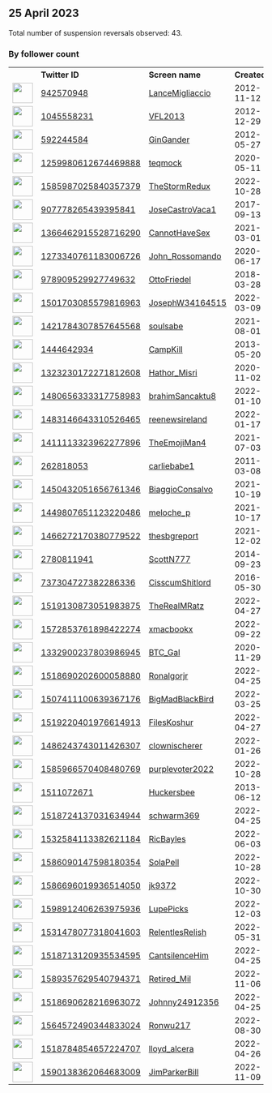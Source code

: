 
## 25 April 2023
Total number of suspension reversals observed: 43.

### By follower count
<table><tr><th></th><th align="left">Twitter ID</th><th align="left">Screen name</th>
<th align="left">Created</th><th align="left">Status</th><th align="left">Suspended</th><th align="left">Followers</th>
<tr><td><a href="https://pbs.twimg.com/profile_images/1281414944424988674/xm2_chIV_normal.jpg"><img src="https://pbs.twimg.com/profile_images/1281414944424988674/xm2_chIV_normal.jpg" width="40px" height="40px" align="center"/></a></td><td><a href="https://twitter.com/intent/user?user_id=942570948">942570948</a></td><td><a href="https://twitter.com/LanceMigliaccio">LanceMigliaccio</a></td><td>2012-11-12</td><td align="center"></td><td></td><td>202997</td></tr>
<tr><td><a href="https://pbs.twimg.com/profile_images/1328459096698314754/Ij6obnJ-_normal.jpg"><img src="https://pbs.twimg.com/profile_images/1328459096698314754/Ij6obnJ-_normal.jpg" width="40px" height="40px" align="center"/></a></td><td><a href="https://twitter.com/intent/user?user_id=1045558231">1045558231</a></td><td><a href="https://twitter.com/VFL2013">VFL2013</a></td><td>2012-12-29</td><td align="center"></td><td></td><td>83998</td></tr>
<tr><td><a href="https://pbs.twimg.com/profile_images/430568849063178241/q4gbxter_normal.jpeg"><img src="https://pbs.twimg.com/profile_images/430568849063178241/q4gbxter_normal.jpeg" width="40px" height="40px" align="center"/></a></td><td><a href="https://twitter.com/intent/user?user_id=592244584">592244584</a></td><td><a href="https://twitter.com/GinGander">GinGander</a></td><td>2012-05-27</td><td align="center"></td><td>2022-11-27</td><td>77356</td></tr>
<tr><td><a href="https://pbs.twimg.com/profile_images/1650613176038293505/oH1nD0S3_normal.jpg"><img src="https://pbs.twimg.com/profile_images/1650613176038293505/oH1nD0S3_normal.jpg" width="40px" height="40px" align="center"/></a></td><td><a href="https://twitter.com/intent/user?user_id=1259980612674469888">1259980612674469888</a></td><td><a href="https://twitter.com/teqmock">teqmock</a></td><td>2020-05-11</td><td align="center"></td><td>2022-08-17</td><td>13353</td></tr>
<tr><td><a href="https://pbs.twimg.com/profile_images/1650596564476239872/MtK3Qetl_normal.jpg"><img src="https://pbs.twimg.com/profile_images/1650596564476239872/MtK3Qetl_normal.jpg" width="40px" height="40px" align="center"/></a></td><td><a href="https://twitter.com/intent/user?user_id=1585987025840357379">1585987025840357379</a></td><td><a href="https://twitter.com/TheStormRedux">TheStormRedux</a></td><td>2022-10-28</td><td align="center"></td><td>2022-11-02</td><td>12311</td></tr>
<tr><td><a href="https://pbs.twimg.com/profile_images/1610702725381238784/SaTNUuRe_normal.jpg"><img src="https://pbs.twimg.com/profile_images/1610702725381238784/SaTNUuRe_normal.jpg" width="40px" height="40px" align="center"/></a></td><td><a href="https://twitter.com/intent/user?user_id=907778265439395841">907778265439395841</a></td><td><a href="https://twitter.com/JoseCastroVaca1">JoseCastroVaca1</a></td><td>2017-09-13</td><td align="center"></td><td>2023-01-24</td><td>8668</td></tr>
<tr><td><a href="https://pbs.twimg.com/profile_images/1504551138284081153/UQBEDuNo_normal.jpg"><img src="https://pbs.twimg.com/profile_images/1504551138284081153/UQBEDuNo_normal.jpg" width="40px" height="40px" align="center"/></a></td><td><a href="https://twitter.com/intent/user?user_id=1366462915528716290">1366462915528716290</a></td><td><a href="https://twitter.com/CannotHaveSex">CannotHaveSex</a></td><td>2021-03-01</td><td align="center"></td><td>2022-04-12</td><td>7797</td></tr>
<tr><td><a href="https://pbs.twimg.com/profile_images/1338510131793973249/n8aeh-Hu_normal.jpg"><img src="https://pbs.twimg.com/profile_images/1338510131793973249/n8aeh-Hu_normal.jpg" width="40px" height="40px" align="center"/></a></td><td><a href="https://twitter.com/intent/user?user_id=1273340761183006726">1273340761183006726</a></td><td><a href="https://twitter.com/John_Rossomando">John_Rossomando</a></td><td>2020-06-17</td><td align="center"></td><td></td><td>2372</td></tr>
<tr><td><a href="https://pbs.twimg.com/profile_images/1292477962772713472/hVBQKBx1_normal.jpg"><img src="https://pbs.twimg.com/profile_images/1292477962772713472/hVBQKBx1_normal.jpg" width="40px" height="40px" align="center"/></a></td><td><a href="https://twitter.com/intent/user?user_id=978909529927749632">978909529927749632</a></td><td><a href="https://twitter.com/OttoFriedel">OttoFriedel</a></td><td>2018-03-28</td><td align="center"></td><td></td><td>1907</td></tr>
<tr><td><a href="https://pbs.twimg.com/profile_images/1501703233747791882/msqhuoPD_normal.png"><img src="https://pbs.twimg.com/profile_images/1501703233747791882/msqhuoPD_normal.png" width="40px" height="40px" align="center"/></a></td><td><a href="https://twitter.com/intent/user?user_id=1501703085579816963">1501703085579816963</a></td><td><a href="https://twitter.com/JosephW34164515">JosephW34164515</a></td><td>2022-03-09</td><td align="center"></td><td>2022-09-07</td><td>890</td></tr>
<tr><td><a href="https://pbs.twimg.com/profile_images/1528249687009943557/pIn2BccW_normal.jpg"><img src="https://pbs.twimg.com/profile_images/1528249687009943557/pIn2BccW_normal.jpg" width="40px" height="40px" align="center"/></a></td><td><a href="https://twitter.com/intent/user?user_id=1421784307857645568">1421784307857645568</a></td><td><a href="https://twitter.com/soulsabe">soulsabe</a></td><td>2021-08-01</td><td align="center"></td><td>2022-05-22</td><td>855</td></tr>
<tr><td><a href="https://pbs.twimg.com/profile_images/1526382947808452608/awsJf6R7_normal.jpg"><img src="https://pbs.twimg.com/profile_images/1526382947808452608/awsJf6R7_normal.jpg" width="40px" height="40px" align="center"/></a></td><td><a href="https://twitter.com/intent/user?user_id=1444642934">1444642934</a></td><td><a href="https://twitter.com/CampKill">CampKill</a></td><td>2013-05-20</td><td align="center"></td><td>2022-06-13</td><td>625</td></tr>
<tr><td><a href="https://pbs.twimg.com/profile_images/1332797048958181379/heBKn30L_normal.jpg"><img src="https://pbs.twimg.com/profile_images/1332797048958181379/heBKn30L_normal.jpg" width="40px" height="40px" align="center"/></a></td><td><a href="https://twitter.com/intent/user?user_id=1323230172271812608">1323230172271812608</a></td><td><a href="https://twitter.com/Hathor_Misri">Hathor_Misri</a></td><td>2020-11-02</td><td align="center"></td><td></td><td>513</td></tr>
<tr><td><a href="https://pbs.twimg.com/profile_images/1541690346156998656/unsDEago_normal.jpg"><img src="https://pbs.twimg.com/profile_images/1541690346156998656/unsDEago_normal.jpg" width="40px" height="40px" align="center"/></a></td><td><a href="https://twitter.com/intent/user?user_id=1480656333317758983">1480656333317758983</a></td><td><a href="https://twitter.com/brahimSancaktu8">brahimSancaktu8</a></td><td>2022-01-10</td><td align="center"></td><td>2022-08-16</td><td>444</td></tr>
<tr><td><a href="https://pbs.twimg.com/profile_images/1506118928203923469/Mm671EKT_normal.jpg"><img src="https://pbs.twimg.com/profile_images/1506118928203923469/Mm671EKT_normal.jpg" width="40px" height="40px" align="center"/></a></td><td><a href="https://twitter.com/intent/user?user_id=1483146643310526465">1483146643310526465</a></td><td><a href="https://twitter.com/reenewsireland">reenewsireland</a></td><td>2022-01-17</td><td align="center"></td><td>2022-04-08</td><td>439</td></tr>
<tr><td><a href="https://pbs.twimg.com/profile_images/1584262610358255618/wWoHAskO_normal.jpg"><img src="https://pbs.twimg.com/profile_images/1584262610358255618/wWoHAskO_normal.jpg" width="40px" height="40px" align="center"/></a></td><td><a href="https://twitter.com/intent/user?user_id=1411113323962277896">1411113323962277896</a></td><td><a href="https://twitter.com/TheEmojiMan4">TheEmojiMan4</a></td><td>2021-07-03</td><td align="center"></td><td>2022-10-24</td><td>418</td></tr>
<tr><td><a href="https://pbs.twimg.com/profile_images/1401149666411089923/LQGmVnc0_normal.jpg"><img src="https://pbs.twimg.com/profile_images/1401149666411089923/LQGmVnc0_normal.jpg" width="40px" height="40px" align="center"/></a></td><td><a href="https://twitter.com/intent/user?user_id=262818053">262818053</a></td><td><a href="https://twitter.com/carliebabe1">carliebabe1</a></td><td>2011-03-08</td><td align="center"></td><td>2022-03-22</td><td>234</td></tr>
<tr><td><a href="https://pbs.twimg.com/profile_images/1450437387625107456/4wSMOBgq_normal.jpg"><img src="https://pbs.twimg.com/profile_images/1450437387625107456/4wSMOBgq_normal.jpg" width="40px" height="40px" align="center"/></a></td><td><a href="https://twitter.com/intent/user?user_id=1450432051656761346">1450432051656761346</a></td><td><a href="https://twitter.com/BiaggioConsalvo">BiaggioConsalvo</a></td><td>2021-10-19</td><td align="center"></td><td>2022-07-06</td><td>177</td></tr>
<tr><td><a href="https://pbs.twimg.com/profile_images/1473348966695772161/uZCr2T68_normal.jpg"><img src="https://pbs.twimg.com/profile_images/1473348966695772161/uZCr2T68_normal.jpg" width="40px" height="40px" align="center"/></a></td><td><a href="https://twitter.com/intent/user?user_id=1449807651123220486">1449807651123220486</a></td><td><a href="https://twitter.com/meloche_p">meloche_p</a></td><td>2021-10-17</td><td align="center"></td><td>2022-07-19</td><td>106</td></tr>
<tr><td><a href="https://pbs.twimg.com/profile_images/1475930705507016705/9UjSH2Yn_normal.jpg"><img src="https://pbs.twimg.com/profile_images/1475930705507016705/9UjSH2Yn_normal.jpg" width="40px" height="40px" align="center"/></a></td><td><a href="https://twitter.com/intent/user?user_id=1466272170380779522">1466272170380779522</a></td><td><a href="https://twitter.com/thesbgreport">thesbgreport</a></td><td>2021-12-02</td><td align="center"></td><td>2022-11-07</td><td>84</td></tr>
<tr><td><a href="https://pbs.twimg.com/profile_images/981185310888484864/9m3lzVIm_normal.jpg"><img src="https://pbs.twimg.com/profile_images/981185310888484864/9m3lzVIm_normal.jpg" width="40px" height="40px" align="center"/></a></td><td><a href="https://twitter.com/intent/user?user_id=2780811941">2780811941</a></td><td><a href="https://twitter.com/ScottN777">ScottN777</a></td><td>2014-09-23</td><td align="center"></td><td></td><td>71</td></tr>
<tr><td><a href="https://pbs.twimg.com/profile_images/1542845960447053828/42yjmbMu_normal.jpg"><img src="https://pbs.twimg.com/profile_images/1542845960447053828/42yjmbMu_normal.jpg" width="40px" height="40px" align="center"/></a></td><td><a href="https://twitter.com/intent/user?user_id=737304727382286336">737304727382286336</a></td><td><a href="https://twitter.com/CisscumShitlord">CisscumShitlord</a></td><td>2016-05-30</td><td align="center"></td><td>2022-10-28</td><td>68</td></tr>
<tr><td><a href="https://abs.twimg.com/sticky/default_profile_images/default_profile_normal.png"><img src="https://abs.twimg.com/sticky/default_profile_images/default_profile_normal.png" width="40px" height="40px" align="center"/></a></td><td><a href="https://twitter.com/intent/user?user_id=1519130873051983875">1519130873051983875</a></td><td><a href="https://twitter.com/TheRealMRatz">TheRealMRatz</a></td><td>2022-04-27</td><td align="center"></td><td>2022-11-22</td><td>50</td></tr>
<tr><td><a href="https://pbs.twimg.com/profile_images/1650552844636893204/_FMcKOXQ_normal.jpg"><img src="https://pbs.twimg.com/profile_images/1650552844636893204/_FMcKOXQ_normal.jpg" width="40px" height="40px" align="center"/></a></td><td><a href="https://twitter.com/intent/user?user_id=1572853761898422274">1572853761898422274</a></td><td><a href="https://twitter.com/xmacbookx">xmacbookx</a></td><td>2022-09-22</td><td align="center"></td><td>2022-10-21</td><td>44</td></tr>
<tr><td><a href="https://pbs.twimg.com/profile_images/1597088502998523905/LwnHfM2r_normal.jpg"><img src="https://pbs.twimg.com/profile_images/1597088502998523905/LwnHfM2r_normal.jpg" width="40px" height="40px" align="center"/></a></td><td><a href="https://twitter.com/intent/user?user_id=1332900237803986945">1332900237803986945</a></td><td><a href="https://twitter.com/BTC_Gal">BTC_Gal</a></td><td>2020-11-29</td><td align="center">🔒</td><td>2022-12-04</td><td>41</td></tr>
<tr><td><a href="https://pbs.twimg.com/profile_images/1518690365049552897/j-JVMH3M_normal.png"><img src="https://pbs.twimg.com/profile_images/1518690365049552897/j-JVMH3M_normal.png" width="40px" height="40px" align="center"/></a></td><td><a href="https://twitter.com/intent/user?user_id=1518690202600058880">1518690202600058880</a></td><td><a href="https://twitter.com/Ronalgorjr">Ronalgorjr</a></td><td>2022-04-25</td><td align="center"></td><td>2022-06-03</td><td>29</td></tr>
<tr><td><a href="https://pbs.twimg.com/profile_images/1534975235988111366/c1rACy5p_normal.jpg"><img src="https://pbs.twimg.com/profile_images/1534975235988111366/c1rACy5p_normal.jpg" width="40px" height="40px" align="center"/></a></td><td><a href="https://twitter.com/intent/user?user_id=1507411100639367176">1507411100639367176</a></td><td><a href="https://twitter.com/BigMadBlackBird">BigMadBlackBird</a></td><td>2022-03-25</td><td align="center"></td><td>2022-06-12</td><td>27</td></tr>
<tr><td><a href="https://pbs.twimg.com/profile_images/1534035935280922624/AtcBrGg8_normal.jpg"><img src="https://pbs.twimg.com/profile_images/1534035935280922624/AtcBrGg8_normal.jpg" width="40px" height="40px" align="center"/></a></td><td><a href="https://twitter.com/intent/user?user_id=1519220401976614913">1519220401976614913</a></td><td><a href="https://twitter.com/FilesKoshur">FilesKoshur</a></td><td>2022-04-27</td><td align="center"></td><td>2022-07-15</td><td>26</td></tr>
<tr><td><a href="https://pbs.twimg.com/profile_images/1649705971294371840/gwYWu0WX_normal.jpg"><img src="https://pbs.twimg.com/profile_images/1649705971294371840/gwYWu0WX_normal.jpg" width="40px" height="40px" align="center"/></a></td><td><a href="https://twitter.com/intent/user?user_id=1486243743011426307">1486243743011426307</a></td><td><a href="https://twitter.com/clownischerer">clownischerer</a></td><td>2022-01-26</td><td align="center"></td><td>2022-12-23</td><td>13</td></tr>
<tr><td><a href="https://abs.twimg.com/sticky/default_profile_images/default_profile_normal.png"><img src="https://abs.twimg.com/sticky/default_profile_images/default_profile_normal.png" width="40px" height="40px" align="center"/></a></td><td><a href="https://twitter.com/intent/user?user_id=1585966570408480769">1585966570408480769</a></td><td><a href="https://twitter.com/purplevoter2022">purplevoter2022</a></td><td>2022-10-28</td><td align="center"></td><td>2022-12-13</td><td>12</td></tr>
<tr><td><a href="https://pbs.twimg.com/profile_images/1229858921638252544/j9YdsPGS_normal.jpg"><img src="https://pbs.twimg.com/profile_images/1229858921638252544/j9YdsPGS_normal.jpg" width="40px" height="40px" align="center"/></a></td><td><a href="https://twitter.com/intent/user?user_id=1511072671">1511072671</a></td><td><a href="https://twitter.com/Huckersbee">Huckersbee</a></td><td>2013-06-12</td><td align="center"></td><td></td><td>10</td></tr>
<tr><td><a href="https://pbs.twimg.com/profile_images/1518724311804116993/xJ_dmlAU_normal.jpg"><img src="https://pbs.twimg.com/profile_images/1518724311804116993/xJ_dmlAU_normal.jpg" width="40px" height="40px" align="center"/></a></td><td><a href="https://twitter.com/intent/user?user_id=1518724137031634944">1518724137031634944</a></td><td><a href="https://twitter.com/schwarm369">schwarm369</a></td><td>2022-04-25</td><td align="center"></td><td>2022-06-23</td><td>8</td></tr>
<tr><td><a href="https://pbs.twimg.com/profile_images/1534676313771941889/sXv6z2VI_normal.jpg"><img src="https://pbs.twimg.com/profile_images/1534676313771941889/sXv6z2VI_normal.jpg" width="40px" height="40px" align="center"/></a></td><td><a href="https://twitter.com/intent/user?user_id=1532584113382621184">1532584113382621184</a></td><td><a href="https://twitter.com/RicBayles">RicBayles</a></td><td>2022-06-03</td><td align="center"></td><td>2022-10-20</td><td>6</td></tr>
<tr><td><a href="https://pbs.twimg.com/profile_images/1603851530767110161/pMfVEYUd_normal.jpg"><img src="https://pbs.twimg.com/profile_images/1603851530767110161/pMfVEYUd_normal.jpg" width="40px" height="40px" align="center"/></a></td><td><a href="https://twitter.com/intent/user?user_id=1586090147598180354">1586090147598180354</a></td><td><a href="https://twitter.com/SolaPell">SolaPell</a></td><td>2022-10-28</td><td align="center"></td><td>2023-03-15</td><td>5</td></tr>
<tr><td><a href="https://pbs.twimg.com/profile_images/1635290233758687233/MHdUgBL4_normal.png"><img src="https://pbs.twimg.com/profile_images/1635290233758687233/MHdUgBL4_normal.png" width="40px" height="40px" align="center"/></a></td><td><a href="https://twitter.com/intent/user?user_id=1586696019936514050">1586696019936514050</a></td><td><a href="https://twitter.com/jk9372">jk9372</a></td><td>2022-10-30</td><td align="center"></td><td>2023-03-22</td><td>5</td></tr>
<tr><td><a href="https://pbs.twimg.com/profile_images/1598912797701644288/zF5lDGVh_normal.jpg"><img src="https://pbs.twimg.com/profile_images/1598912797701644288/zF5lDGVh_normal.jpg" width="40px" height="40px" align="center"/></a></td><td><a href="https://twitter.com/intent/user?user_id=1598912406263975936">1598912406263975936</a></td><td><a href="https://twitter.com/LupePicks">LupePicks</a></td><td>2022-12-03</td><td align="center"></td><td>2023-01-04</td><td>5</td></tr>
<tr><td><a href="https://pbs.twimg.com/profile_images/1531479923759714309/UpgUEmZg_normal.jpg"><img src="https://pbs.twimg.com/profile_images/1531479923759714309/UpgUEmZg_normal.jpg" width="40px" height="40px" align="center"/></a></td><td><a href="https://twitter.com/intent/user?user_id=1531478077318041603">1531478077318041603</a></td><td><a href="https://twitter.com/RelentlesRelish">RelentlesRelish</a></td><td>2022-05-31</td><td align="center"></td><td>2022-12-02</td><td>4</td></tr>
<tr><td><a href="https://pbs.twimg.com/profile_images/1518713229127655424/uvpGF-lj_normal.png"><img src="https://pbs.twimg.com/profile_images/1518713229127655424/uvpGF-lj_normal.png" width="40px" height="40px" align="center"/></a></td><td><a href="https://twitter.com/intent/user?user_id=1518713120935534595">1518713120935534595</a></td><td><a href="https://twitter.com/CantsilenceHim">CantsilenceHim</a></td><td>2022-04-25</td><td align="center"></td><td>2022-09-25</td><td>3</td></tr>
<tr><td><a href="https://pbs.twimg.com/profile_images/1589358049239744512/0OdGrXJE_normal.jpg"><img src="https://pbs.twimg.com/profile_images/1589358049239744512/0OdGrXJE_normal.jpg" width="40px" height="40px" align="center"/></a></td><td><a href="https://twitter.com/intent/user?user_id=1589357629540794371">1589357629540794371</a></td><td><a href="https://twitter.com/Retired_Mil">Retired_Mil</a></td><td>2022-11-06</td><td align="center"></td><td>2023-02-14</td><td>3</td></tr>
<tr><td><a href="https://pbs.twimg.com/profile_images/1561977900114526208/vxyJrjor_normal.jpg"><img src="https://pbs.twimg.com/profile_images/1561977900114526208/vxyJrjor_normal.jpg" width="40px" height="40px" align="center"/></a></td><td><a href="https://twitter.com/intent/user?user_id=1518690628216963072">1518690628216963072</a></td><td><a href="https://twitter.com/Johnny24912356">Johnny24912356</a></td><td>2022-04-25</td><td align="center"></td><td>2022-10-31</td><td>2</td></tr>
<tr><td><a href="https://pbs.twimg.com/profile_images/1564572664773382144/QUTP7laa_normal.jpg"><img src="https://pbs.twimg.com/profile_images/1564572664773382144/QUTP7laa_normal.jpg" width="40px" height="40px" align="center"/></a></td><td><a href="https://twitter.com/intent/user?user_id=1564572490344833024">1564572490344833024</a></td><td><a href="https://twitter.com/Ronwu217">Ronwu217</a></td><td>2022-08-30</td><td align="center"></td><td>2023-01-14</td><td>1</td></tr>
<tr><td><a href="https://pbs.twimg.com/profile_images/1645381468288319491/aA6ARfG5_normal.jpg"><img src="https://pbs.twimg.com/profile_images/1645381468288319491/aA6ARfG5_normal.jpg" width="40px" height="40px" align="center"/></a></td><td><a href="https://twitter.com/intent/user?user_id=1518784854657224707">1518784854657224707</a></td><td><a href="https://twitter.com/lloyd_alcera">lloyd_alcera</a></td><td>2022-04-26</td><td align="center"></td><td>2023-04-03</td><td>0</td></tr>
<tr><td><a href="https://pbs.twimg.com/profile_images/1590139300720648192/tVfYnST5_normal.jpg"><img src="https://pbs.twimg.com/profile_images/1590139300720648192/tVfYnST5_normal.jpg" width="40px" height="40px" align="center"/></a></td><td><a href="https://twitter.com/intent/user?user_id=1590138362064683009">1590138362064683009</a></td><td><a href="https://twitter.com/JimParkerBill">JimParkerBill</a></td><td>2022-11-09</td><td align="center"></td><td>2022-12-04</td><td>0</td></tr>
</table>
